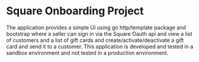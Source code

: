 # Square Onboarding Project

The application provides a simple UI using go http/template package and bootstrap where a seller can sign in via the Square Oauth api and view a list of customers and a list of gift cards and create/activate/deactivate a gift card and send it to a customer. 
This application is developed and tested in a sandbox environment and not tested in a production environment.